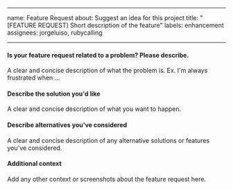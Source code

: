 ---
name: Feature Request
about: Suggest an idea for this project
title: "[FEATURE REQUEST] Short description of the feature"
labels: enhancement
assignees: jorgeluiso, rubycalling

 ---

#### Is your feature request related to a problem? Please describe.
 A clear and concise description of what the problem is. Ex. I'm always frustrated when ...

#### Describe the solution you'd like
 A clear and concise description of what you want to happen.

#### Describe alternatives you've considered
 A clear and concise description of any alternative solutions or features you've considered.

#### Additional context
 Add any other context or screenshots about the feature request here.
